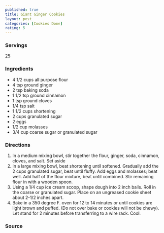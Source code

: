 ```yaml
---
published: true
title: Giant Ginger Cookies
layout: post
categories: [Cookies Done]
rating: 5
---
```

### Servings
25

### Ingredients
- 4 1/2 cups all purpose flour
- 4 tsp ground ginger
- 2 tsp baking soda
- 1 1/2 tsp ground cinnamon
- 1 tsp ground cloves
- 1/4 tsp salt
- 1 1/2 cups shortening
- 2 cups granulated sugar
- 2 eggs
- 1/2 cup molasses
- 3/4 cup coarse sugar or granulated sugar

### Directions
1. In a medium mixing bowl, stir together the flour, ginger, soda, cinnamon, cloves, and salt.  Set aside
2. In a large mixing bowl, beat shortening until softened.  Gradually add the 2 cups granulated sugar, beat until fluffy.  Add eggs and molasses; beat well.  Add half of the flour mixture, beat until combined.  Stir remaining flour in with a wooden spoon.
3. Using a 1/4 cup ice cream scoop, shape dough into 2 inch balls.  Roll in the coarse or granulated sugar.  Place on an ungreased cookie sheet about 2-1/2 inches apart.
4. Bake in a 350 degree F. oven for 12 to 14 minutes or until cookies are light brown and puffed.  (Do not over bake or cookies will not be chewy).  Let stand for 2 minutes before transferring to a wire rack.  Cool.

### Source

